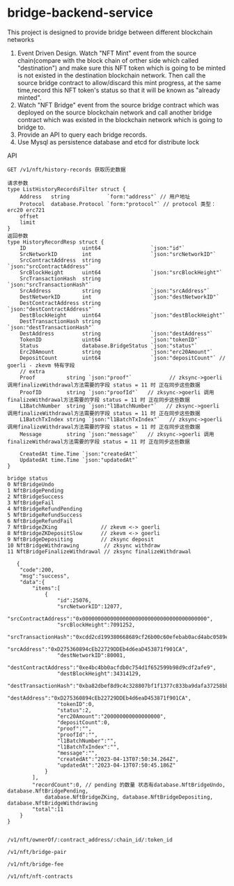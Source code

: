 # bridge-backend-service

This project is designed to provide bridge between different blockchain networks

1. Event Driven Design. Watch "NFT Mint" event from the source chain(compare with the block chain of orther side which called "destination") and make sure this NFT token which is going to be minted is not existed in the destination blockchain network. Then call the source bridge contract to allow/discard this mint progress, at the same time,record this NFT token's status so that it will be known as "already minted".
2. Watch "NFT Bridge" event from the source bridge contract which was deployed on the source blockchain network and call another bridge contract which was existed in the blockchain network which is going to bridge to.
3. Provide an API to query each bridge records.
4. Use Mysql as persistence database and etcd for distribute lock

API

```
GET /v1/nft/history-records 获取历史数据
```

```
请求参数
type ListHistoryRecordsFilter struct {
	Address   string            `form:"address"` // 用户地址
	Protocol  database.Protocol `form:"protocol"` // protocol 类型： erc20 erc721
	offset 
	limit 
}
返回参数
type HistoryRecordResp struct {
	ID                  uint64                `json:"id"`
	SrcNetworkID        int                   `json:"srcNetworkID"`
	SrcContractAddress  string                `json:"srcContractAddress"`
	SrcBlockHeight      uint64                `json:"srcBlockHeight"`
	SrcTransactionHash  string                `json:"srcTransactionHash"`
	SrcAddress          string                `json:"srcAddress"`
	DestNetworkID       int                   `json:"destNetworkID"`
	DestContractAddress string                `json:"destContractAddress"`
	DestBlockHeight     uint64                `json:"destBlockHeight"`
	DestTransactionHash string                `json:"destTransactionHash"`
	DestAddress         string                `json:"destAddress"`
	TokenID             uint64                `json:"tokenID"`
	Status              database.BridgeStatus `json:"status"`
	Erc20Amount         string                `json:"erc20Amount"`
	DepositCount        uint64                `json:"depositCount"` // goerli - zkevm 特有字段 
	// extra
	Proof          string `json:"proof"`            // zksync->goerli 调用finalizeWithdrawal方法需要的字段 status = 11 时 正在同步这些数据
	ProofID        string `json:"proofId"`   // zksync->goerli 调用finalizeWithdrawal方法需要的字段 status = 11 时 正在同步这些数据
	L1BatchNumber  string `json:"l1BatchNumber"`   // zksync->goerli 调用finalizeWithdrawal方法需要的字段 status = 11 时 正在同步这些数据
	L1BatchTxIndex string `json:"l1BatchTxIndex"`   // zksync->goerli 调用finalizeWithdrawal方法需要的字段 status = 11 时 正在同步这些数据
	Message        string `json:"message"`   // zksync->goerli 调用finalizeWithdrawal方法需要的字段 status = 11 时 正在同步这些数据

	CreatedAt time.Time `json:"createdAt"`
	UpdatedAt time.Time `json:"updatedAt"`
}

bridge status 
0 NftBridgeUndo 
1 NftBridgePending
2 NftBridgeSuccess
3 NftBridgeFail
4 NftBridgeRefundPending
5 NftBridgeRefundSuccess
6 NftBridgeRefundFail
7 NftBridgeZKing              // zkevm <-> goerli 
8 NftBridgeZKDepositSlow      // zkevm <-> goerli
9 NftBridgeDepositing         // zksync deposit
10 NftBridgeWithdrawing        // zksync withdraw
11 NftBridgeFinalizeWithdrawal // zksync finalizeWithdrawal
```

```https://ape-dev.ankr.com/v1/nft/history-records?address=0xD275360894cEb22729DDEb4d6eaD453871f901CA&offset=0&limit=5&protocol=erc20
   {
    "code":200,
    "msg":"success",
    "data":{
        "items":[
            {
                "id":25076,
                "srcNetworkID":12077,
                "srcContractAddress":"0x0000000000000000000000000000000000000000",
                "srcBlockHeight":7091252,
                "srcTransactionHash":"0xcdd2cd199380668689cf26b00c60efebab0acd4abc0589ee83710a0c546623f5",
                "srcAddress":"0xD275360894cEb22729DDEb4d6eaD453871f901CA",
                "destNetworkID":80001,
                "destContractAddress":"0xe4bc4bb0acfdb0c754d1f652599b98d9cdf2afe9",
                "destBlockHeight":34314129,
                "destTransactionHash":"0xba82dbef8d9c4c328807bf1f1377c833ba9dafa37258bbc4aabeccf9da395e07",
                "destAddress":"0xD275360894cEb22729DDEb4d6eaD453871f901CA",
                "tokenID":0,
                "status":2,
                "erc20Amount":"200000000000000000",
                "depositCount":0,
                "proof":"",
                "proofId":"",
                "l1BatchNumber":"",
                "l1BatchTxIndex":"",
                "message":"",
                "createdAt":"2023-04-13T07:50:34.264Z",
                "updatedAt":"2023-04-13T07:50:45.186Z"
            }
        ],
        "recordCount":0, // pending 的数量 状态有database.NftBridgeUndo, database.NftBridgePending,
			database.NftBridgeZKing, database.NftBridgeDepositing, database.NftBridgeWithdrawing
        "total":11
    }
}
```

```

```

```
/v1/nft/ownerOf/:contract_address/:chain_id/:token_id
```

```
/v1/nft/bridge-pair
```

```
/v1/nft/bridge-fee
```

```
/v1/nft/nft-contracts
```

